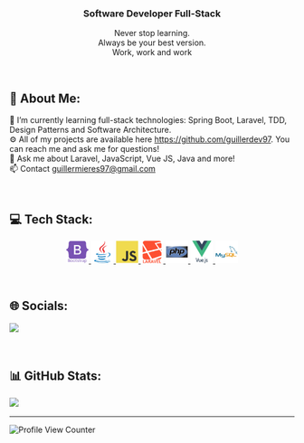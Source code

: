 <h3 align="center">Software Developer Full-Stack</h3>
<p align="center">Never stop learning.<br>Always be your best version.<br>Work, work and work</p><br/>

## 💫 About Me:
🌱 I’m currently learning full-stack technologies: Spring Boot, Laravel, TDD, Design Patterns and Software Architecture.<br>
⚙️ All of my projects are available here https://github.com/guillerdev97. You can reach me and ask me for questions!<br>
💬 Ask me about Laravel, JavaScript, Vue JS, Java  and more!<br>
📫 Contact guillermieres97@gmail.com

<br>

## 💻 Tech Stack:
<p align="center">
<a href="https://getbootstrap.com" target="_blank"> <img src="https://raw.githubusercontent.com/devicons/devicon/master/icons/bootstrap/bootstrap-plain-wordmark.svg" alt="bootstrap" width="40" height="40"/> </a> 
<a href="https://www.java.com/es/" target="_blank"> <img src="https://raw.githubusercontent.com/devicons/devicon/master/icons/java/java-original.svg" alt="java" width="40" height="40"/> </a> 
<a href="https://developer.mozilla.org/en-US/docs/Web/JavaScript" target="_blank"> <img src="https://raw.githubusercontent.com/devicons/devicon/master/icons/javascript/javascript-original.svg" alt="javascript" width="40" height="40"/> </a> 
<a href="https://laravel.com/" target="_blank"> <img src="https://raw.githubusercontent.com/devicons/devicon/master/icons/laravel/laravel-plain-wordmark.svg" alt="laravel" width="40" height="40"/> </a>
<a href="https://www.php.net" target="_blank"> <img src="https://raw.githubusercontent.com/devicons/devicon/master/icons/php/php-original.svg" alt="php" width="40" height="40"/> </a> 
<a href="https://vuejs.org/" target="_blank"> <img src="https://raw.githubusercontent.com/devicons/devicon/master/icons/vuejs/vuejs-original-wordmark.svg" alt="vuejs" width="40" height="40"/> </a>
<a href="https://www.mysql.com/" target="_blank"> <img src="https://raw.githubusercontent.com/devicons/devicon/master/icons/mysql/mysql-original-wordmark.svg" alt="mysql" width="40" height="40"/> </a> </p>
 
<br>

## 🌐 Socials:
[<img src="https://img.shields.io/badge/linkedin-%230077B5.svg?&style=for-the-badge&logo=linkedin&logoColor=white" />](https://www.linkedin.com/in/guillermo-garcía-del-río-94b071224/)

<br>

## 📊 GitHub Stats:
<img src = "https://github-readme-stats.vercel.app/api?username=guillerdev97&show_icons=true&count_private=true&theme=merko&hide=issues&line_height=32">

---
![Profile View Counter](https://komarev.com/ghpvc/?username=guillerdev97)
